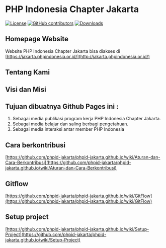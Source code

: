 # PHP Indonesia Chapter Jakarta

[![License](https://img.shields.io/github/license/phpid-jakarta/phpid-jakarta.github.io.svg)](https://github.com/phpid-jakarta/phpid-jakarta.github.io)
[![GitHub contributors](https://img.shields.io/github/contributors/phpid-jakarta/phpid-jakarta.github.io.svg)](https://github.com/phpid-jakarta/phpid-jakarta.github.io/network/members)
[![Downloads](https://img.shields.io/github/downloads/phpid-jakarta/phpid-jakarta.github.io/total.svg)](https://github.com/phpid-jakarta/phpid-jakarta.github.io/archive/master.zip)

## Homepage Website
Website PHP Indonesia Chapter Jakarta bisa diakses di [https://jakarta.phpindonesia.or.id/](http://jakarta.phpindonesia.or.id/)

## Tentang Kami

## Visi dan Misi

## Tujuan dibuatnya Github Pages ini : 
1. Sebagai media publikasi program kerja PHP Indonesia Chapter Jakarta.
2. Sebagai media belajar dan saling berbagi pengetahuan.
3. Sebagai media interaksi antar member PHP Indonesia

## Cara berkontribusi
[https://github.com/phpid-jakarta/phpid-jakarta.github.io/wiki/Aturan-dan-Cara-Berkontribusi](https://github.com/phpid-jakarta/phpid-jakarta.github.io/wiki/Aturan-dan-Cara-Berkontribusi)

## Gitflow
[https://github.com/phpid-jakarta/phpid-jakarta.github.io/wiki/GitFlow](https://github.com/phpid-jakarta/phpid-jakarta.github.io/wiki/GitFlow)

## Setup project
[https://github.com/phpid-jakarta/phpid-jakarta.github.io/wiki/Setup-Project](https://github.com/phpid-jakarta/phpid-jakarta.github.io/wiki/Setup-Project)
